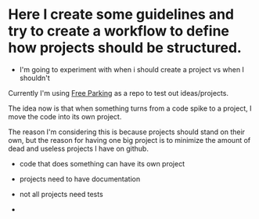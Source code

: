 # Here I create some guidelines and try to create a workflow to define how projects should be structured.
* I'm going to experiment with when i should create a project vs when I shouldn't

Currently I'm using [Free Parking]() as a repo to test out ideas/projects. 

 The idea now is that when something turns from a code spike to a project, I move the code into its own project.

The reason I'm considering this is because projects should stand on their own, but the reason for having one big project is to minimize the amount of dead and useless projects I have on github.

* code that does something can have its own project

* projects need to have documentation

* not all projects need tests

* 
